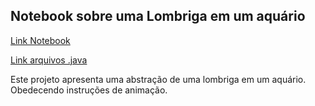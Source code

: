 ﻿## Notebook  sobre uma Lombriga em um aquário

[Link Notebook](notebook/lab-lombriga-ra243792.ipynb)

[Link arquivos .java](src/mc322)

Este projeto apresenta uma abstração de uma
lombriga em um aquário. Obedecendo instruções 
de animação.